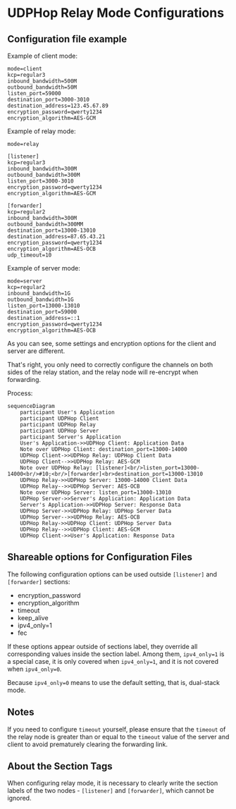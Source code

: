 # UDPHop Relay Mode Configurations

## Configuration file example

Example of client mode:
```
mode=client
kcp=regular3
inbound_bandwidth=500M
outbound_bandwidth=50M
listen_port=59000
destination_port=3000-3010
destination_address=123.45.67.89
encryption_password=qwerty1234
encryption_algorithm=AES-GCM
```

Example of relay mode:
```
mode=relay

[listener]
kcp=regular3
inbound_bandwidth=300M
outbound_bandwidth=300M
listen_port=3000-3010
encryption_password=qwerty1234
encryption_algorithm=AES-GCM

[forwarder]
kcp=regular2
inbound_bandwidth=300M
outbound_bandwidth=300MM
destination_port=13000-13010
destination_address=87.65.43.21
encryption_password=qwerty1234
encryption_algorithm=AES-OCB
udp_timeout=10
```

Example of server mode:
```
mode=server
kcp=regular2
inbound_bandwidth=1G
outbound_bandwidth=1G
listen_port=13000-13010
destination_port=59000
destination_address=::1
encryption_password=qwerty1234
encryption_algorithm=AES-OCB
```

As you can see, some settings and encryption options for the client and server are different.

That's right, you only need to correctly configure the channels on both sides of the relay station, and the relay node will re-encrypt when forwarding.

Process:
```mermaid
sequenceDiagram
    participant User's Application
    participant UDPHop Client
    participant UDPHop Relay
    participant UDPHop Server
    participant Server's Application
    User's Application->>UDPHop Client: Application Data
    Note over UDPHop Client: destination_port=13000-14000
    UDPHop Client->>UDPHop Relay: UDPHop Client Data
    UDPHop Client-->>UDPHop Relay: AES-GCM
    Note over UDPHop Relay: [listener]<br/>listen_port=13000-14000<br/>#10;<br/>[forwarder]<br>destination_port=13000-13010
    UDPHop Relay->>UDPHop Server: 13000-14000 Client Data
    UDPHop Relay-->>UDPHop Server: AES-OCB
    Note over UDPHop Server: listen_port=13000-13010
    UDPHop Server->>Server's Application: Application Data
    Server's Application->>UDPHop Server: Response Data
    UDPHop Server->>UDPHop Relay: UDPHop Server Data
    UDPHop Server-->>UDPHop Relay: AES-OCB
    UDPHop Relay->>UDPHop Client: UDPHop Server Data
    UDPHop Relay-->>UDPHop Client: AES-GCM
    UDPHop Client->>User's Application: Response Data
```

## Shareable options for Configuration Files

The following configuration options can be used outside `[listener]` and `[forwarder]` sections:
- encryption_password
- encryption_algorithm
- timeout
- keep_alive
- ipv4_only=1
- fec

If these options appear outside of sections label, they override all corresponding values inside the section label. Among them, `ipv4_only=1` is a special case, it is only covered when `ipv4_only=1`, and it is not covered when `ipv4_only=0`.

Because `ipv4_only=0` means to use the default setting, that is, dual-stack mode.


## Notes
If you need to configure `timeout` yourself, please ensure that the `timeout` of the relay node is greater than or equal to the `timeout` value of the server and client to avoid prematurely clearing the forwarding link.

## About the Section Tags
When configuring relay mode, it is necessary to clearly write the section labels of the two nodes - `[listener]` and `[forwarder]`, which cannot be ignored.